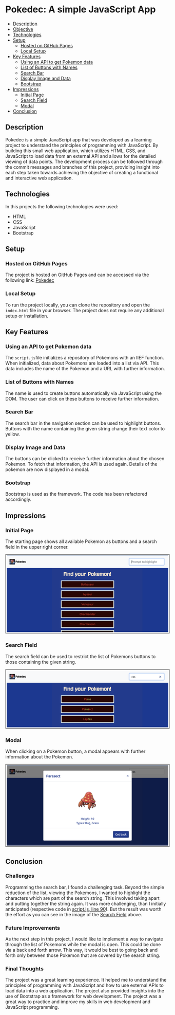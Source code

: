 # Pokedec: A simple JavaScript App

- [Description](#description)
- [Objective](#objective)
- [Technologies](#technologies)
- [Setup](#setup)
  * [Hosted on GitHub Pages](#hosted-on-github-pages)
  * [Local Setup](#local-setup)
- [Key Features](#key-features)
  * [Using an API to get Pokemon data](#using-an-api-to-get-pokemon-data)
  * [List of Buttons with Names](#list-of-buttons-with-names)
  * [Search Bar](#search-bar)
  * [Display Image and Data](#display-image-and-data)
  * [Bootstrap](#bootstrap)
- [Impressions](#impressions)
  * [Initial Page](#initial-page)
  * [Search Field](#search-field)
  * [Modal](#modal)
- [Conclusion](#conclusion)

## Description
Pokedec is a simple JavaScript app that was developed as a learning project to understand the principles of programming with JavaScript. By building this small web application, which utilizes HTML, CSS, and JavaScript to load data from an external API and allows for the detailed viewing of data points. The development process can be followed through the commit messages and branches of this project, providing insight into each step taken towards achieving the objective of creating a functional and interactive web application.

## Technologies
In this projects the following technologies were used:
- HTML
- CSS
- JavaScript
- Bootstrap

## Setup
### Hosted on GitHub Pages
The project is hosted on GitHub Pages and can be accessed via the following link: [Pokedec](https://otmarkirch.github.io/simple-js-app/)

### Local Setup
To run the project locally, you can clone the repository and open the `index.html` file in your browser. The project does not require any additional setup or installation.

## Key Features

### Using an API to get Pokemon data
The `script.js`file initializes a repository of Pokemons with an IIEF function. When initialized, data about Pokemons are loaded into a list via API. This data includes the name of the Pokemon and a URL with further information. 
### List of Buttons with Names
The name is used to create buttons automatically via JavaScript using the DOM. The user can click on these buttons to receive further information. 
### Search Bar
The search bar in the navigation section can be used to highlight buttons. Buttons with the name containing the given string change their text color to yellow.
### Display Image and Data
The buttons can be clicked to receive further information about the chosen Pokemon. To fetch that information, the API is used again. Details of the pokemon are now displayed in a modal.
### Bootstrap
Bootstrap is used as the framework. The code has been refactored accordingly.

## Impressions

### Initial Page
The starting page shows all available Pokemon as buttons and a search field in the upper right corner.

<img src="./img/impressions/Pokedec1.png" alt="Initial Page" style="border: 2px solid grey; padding: 2px">

### Search Field
The search field can be used to restrict the list of Pokemons buttons to those containing the given string.

<img src="./img/impressions/Pokedec2.png" alt="Search Field" style="border: 2px solid grey; padding: 2px">

### Modal
When clicking on a Pokemon button, a modal appears with further information about the Pokemon.

<img src="./img/impressions/Pokedec3.png" alt="Modal" style="border: 2px solid grey; padding: 2px">

## Conclusion

### Challenges
Programming the search bar, I found a challenging task. Beyond the simple reduction of the list, viewing the Pokemons, I wanted to highlight the characters which are part of the search string. This involved taking apart and putting together the string again. It was more challenging, than I initially anticipated (respective code in [script.js, line 90](https://github.com/your-username/your-repo/blob/main/scripts.js#L90)). But the result was worth the effort as you can see in the image of the [Search Field](#search-field) above.

### Future Improvements
As the next step in this project, I would like to implement a way to navigate through the list of Pokemons while the modal is open. This could be done via a back and forth arrow. This way, it would be best to going back and forth only between those Pokemon that are covered by the search string.

### Final Thoughts
The project was a great learning experience. It helped me to understand the principles of programming with JavaScript and how to use external APIs to load data into a web application. The project also provided insights into the use of Bootstrap as a framework for web development. The project was a great way to practice and improve my skills in web development and JavaScript programming.